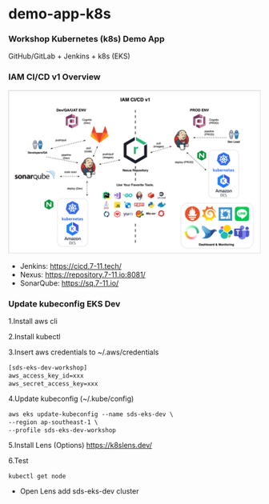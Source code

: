 # demo-app-k8s

### Workshop Kubernetes (k8s) Demo App
GitHub/GitLab + Jenkins + k8s (EKS)

### IAM CI/CD v1 Overview
![IAM CI/CD v1](images/iam_v1.png)

- Jenkins: https://cicd.7-11.tech/
- Nexus: https://repository.7-11.io:8081/
- SonarQube: https://sq.7-11.io/

### Update kubeconfig EKS Dev
1.Install aws cli

2.Install kubectl

3.Insert aws credentials to ~/.aws/credentials
```
[sds-eks-dev-workshop]
aws_access_key_id=xxx
aws_secret_access_key=xxx
```

4.Update kubeconfig (~/.kube/config)
```
aws eks update-kubeconfig --name sds-eks-dev \
--region ap-southeast-1 \
--profile sds-eks-dev-workshop
```

5.Install Lens (Options)
https://k8slens.dev/

6.Test 
```
kubectl get node
```
- Open Lens add sds-eks-dev cluster
